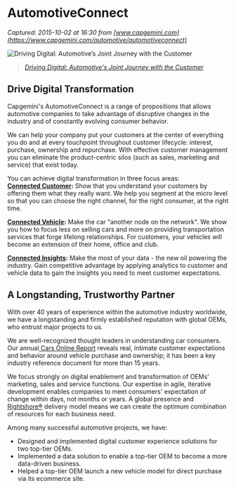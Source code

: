 # AutomotiveConnect

_Captured: 2015-10-02 at 16:30 from [www.capgemini.com](https://www.capgemini.com/automotive/automotiveconnect)_

![Driving Digital: Automotive’s Joint Journey with the Customer](https://www.capgemini.com/sites/default/files/resource/image/driving_digital_automotives_joint_journey_with_the_customer.jpg)

> _[Driving Digital: Automotive's Joint Journey with the Customer](https://www.youtube.com/embed/tUj2vWPPC2o?version=3;enablejsapi=1;HD=1;rel=0;showinfo=0;wmode=transparent)_

##  Drive Digital Transformation

Capgemini's AutomotiveConnect is a range of propositions that allows automotive companies to take advantage of disruptive changes in the industry and of constantly evolving consumer behavior.

We can help your company put your customers at the center of everything you do and at every touchpoint throughout customer lifecycle: interest, purchase, ownership and repurchase. With effective customer management you can eliminate the product-centric silos (such as sales, marketing and service) that exist today.

You can achieve digital transformation in three focus areas:  
**[Connected Customer](https://www.capgemini.com/resources/connected-customer-putting-the-customer-at-the-center-of-your-company):** Show that you understand your customers by offering them what they really want. We help you segment at the micro level so that you can choose the right channel, for the right consumer, at the right time.

**[Connected Vehicle](https://www.capgemini.com/resources/connected-vehicle-making-the-vehicle-a-node-on-the-network):** Make the car "another node on the network". We show you how to focus less on selling cars and more on providing transportation services that forge lifelong relationships. For customers, your vehicles will become an extension of their home, office and club.

**[Connected Insights](https://www.capgemini.com/resources/connected-insights-transforming-data-into-competitive-advantage):** Make the most of your data - the new oil powering the industry. Gain competitive advantage by applying analytics to customer and vehicle data to gain the insights you need to meet customer expectations.

##  A Longstanding, Trustworthy Partner

With over 40 years of experience within the automotive industry worldwide, we have a longstanding and firmly established reputation with global OEMs, who entrust major projects to us.

We are well-recognized thought leaders in understanding car consumers. Our annual[ Cars Online Report](https://www.capgemini.com/cars-online-2014) reveals real, intimate customer expectations and behavior around vehicle purchase and ownership; it has been a key industry reference document for more than 15 years.

We focus strongly on digital enablement and transformation of OEMs' marketing, sales and service functions. Our expertise in agile, iterative development enables companies to meet consumers' expectation of change within days, not months or years. A global presence and [Rightshore®](https://www.capgemini.com/rightshore) delivery model means we can create the optimum combination of resources for each business need.

Among many successful automotive projects, we have:

  * Designed and implemented digital customer experience solutions for two top-tier OEMs.
  * Implemented a data solution to enable a top-tier OEM to become a more data-driven business. 
  * Helped a top-tier OEM launch a new vehicle model for direct purchase via its ecommerce site.
